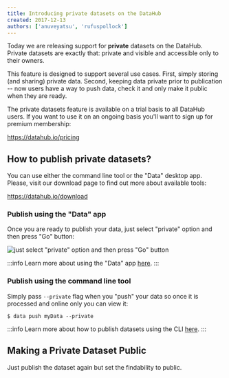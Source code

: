 ```yaml
---
title: Introducing private datasets on the DataHub
created: 2017-12-13
authors: ['anuveyatsu', 'rufuspollock']
---
```


Today we are releasing support for **private** datasets on the DataHub. Private datasets are exactly that: private and visible and accessible only to their owners.

This feature is designed to support several use cases. First, simply storing (and sharing) private data. Second, keeping data private prior to publication -- now users have a way to push data, check it and only make it public when they are ready.

The private datasets feature is available on a trial basis to all DataHub users. If you want to use it on an ongoing basis you'll want to sign up for premium membership:

https://datahub.io/pricing

## How to publish private datasets?

You can use either the command line tool or the "Data" desktop app. Please, visit our download page to find out more about available tools:

https://datahub.io/download

### Publish using the "Data" app

Once you are ready to publish your data, just select "private" option and then press "Go" button:

![just select "private" option and then press "Go" button](/static/img/docs/push-private.png)

:::info
Learn more about using the "Data" app [here](http://datahub.io/blog/data-desktop-app-alpha-release).
:::

### Publish using the command line tool

Simply pass `--private` flag when you "push" your data so once it is processed and online only you can view it:

```
$ data push myData --private
```

:::info
Learn more about how to publish datasets using the CLI [here](http://datahub.io/docs/getting-started/publishing-data).
:::


## Making a Private Dataset Public

Just publish the dataset again but set the findability to public.
